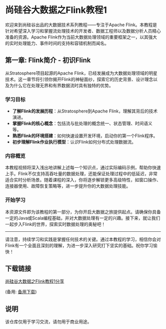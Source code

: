 # 尚硅谷大数据之Flink教程1

欢迎来到尚硅谷出品的大数据技术系列教程——专注于Apache Flink。本教程是针对希望深入学习和掌握流处理技术的开发者、数据工程师以及数据分析人员精心准备的资源。Apache Flink作为当前大数据处理领域的重要框架之一，以其强大的实时处理能力、事件时间的支持和容错机制而闻名。

## 第一章: Flink简介 - 初识Flink

从Stratosphere项目起源的Apache Flink，已经发展成为大数据处理领域的明星技术。这一章节将引领你揭开Flink的神秘面纱，探索它的历史背景、设计理念以及为什么它在处理无界和有界数据流时具有独特的优势。

### 学习目标

- **了解Flink的发展历程**：从Stratosphere到Apache Flink，理解其背后的技术演进。
- **掌握Flink的核心概念**：包括流与批处理的概念统一、状态管理、时间语义等。
- **熟悉Flink的环境搭建**：如何快速设置开发环境，启动你的第一个Flink程序。
- **初步理解Flink作业执行模型**：认识Flink如何分布式处理数据流。

### 内容概览

本教程视频将深入浅出地讲解上述每一个知识点，通过实际编码示例，帮助你快速上手。Flink不仅支持高吞吐量的数据处理，还能保证处理过程中的低延迟，非常适合实时分析场景。随着课程的深入，你将逐步解锁更多高级特性，如窗口操作、连接器使用、故障恢复策略等，进一步提升你的大数据处理技能。

### 开始学习

本资源文件即为该教程的第一部分，为你开启大数据之旅提供起点。请确保你具备一定的Java或Scala编程基础，并对大数据处理有一定的兴趣。接下来，就让我们一起步入Flink的世界，探索实时数据处理的奥秘吧！

---

请注意，持续学习和实践是掌握任何技术的关键。通过本教程的学习，相信你会对Flink有一个全面且深刻的理解，为进一步深入研究打下坚实的基础。祝你学习愉快！

## 下载链接
[尚硅谷大数据之Flink教程1分享](https://pan.quark.cn/s/30e583798aa3) 

(备用: [备用下载](https://pan.baidu.com/s/1MYkEcRSU73FQxDxqE7y5gg?pwd=1234))

## 说明

该仓库仅用于学习交流，请勿用于商业用途。
